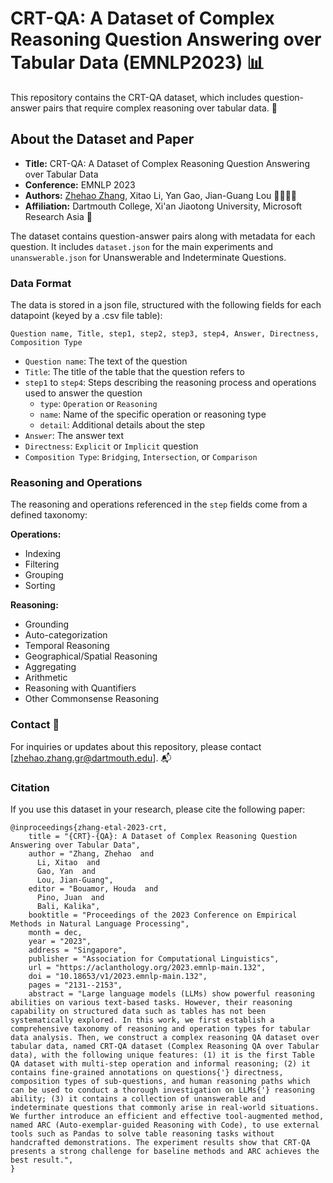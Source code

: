 # CRT-QA: A Dataset of Complex Reasoning Question Answering over Tabular Data (EMNLP2023) 📊

This repository contains the CRT-QA dataset, which includes question-answer pairs that require complex reasoning over tabular data. 🚀

## About the Dataset and Paper

- **Title:** CRT-QA: A Dataset of Complex Reasoning Question Answering over Tabular Data
- **Conference:** EMNLP 2023
- **Authors:** [Zhehao Zhang](https://zzh-sjtu.github.io/zhehaozhang.github.io/), Xitao Li, Yan Gao, Jian-Guang Lou 👩‍💼👨‍💼
- **Affiliation:** Dartmouth College, Xi'an Jiaotong University, Microsoft Research Asia 🏢

The dataset contains question-answer pairs along with metadata for each question. It includes `dataset.json` for the main experiments and `unanswerable.json` for Unanswerable and Indeterminate Questions.

### Data Format

The data is stored in a json file, structured with the following fields for each datapoint (keyed by a .csv file table):

```
Question name, Title, step1, step2, step3, step4, Answer, Directness, Composition Type
```

- `Question name`: The text of the question
- `Title`: The title of the table that the question refers to
- `step1` to `step4`: Steps describing the reasoning process and operations used to answer the question
  - `type`: `Operation` or `Reasoning`
  - `name`: Name of the specific operation or reasoning type
  - `detail`: Additional details about the step
- `Answer`: The answer text
- `Directness`: `Explicit` or `Implicit` question
- `Composition Type`: `Bridging`, `Intersection`, or `Comparison`

### Reasoning and Operations

The reasoning and operations referenced in the `step` fields come from a defined taxonomy:

**Operations:**
- Indexing
- Filtering
- Grouping
- Sorting

**Reasoning:**
- Grounding
- Auto-categorization
- Temporal Reasoning
- Geographical/Spatial Reasoning
- Aggregating
- Arithmetic
- Reasoning with Quantifiers
- Other Commonsense Reasoning

### Contact 📧

For inquiries or updates about this repository, please contact [zhehao.zhang.gr@dartmouth.edu]. 📬

### Citation

If you use this dataset in your research, please cite the following paper:

```
@inproceedings{zhang-etal-2023-crt,
    title = "{CRT}-{QA}: A Dataset of Complex Reasoning Question Answering over Tabular Data",
    author = "Zhang, Zhehao  and
      Li, Xitao  and
      Gao, Yan  and
      Lou, Jian-Guang",
    editor = "Bouamor, Houda  and
      Pino, Juan  and
      Bali, Kalika",
    booktitle = "Proceedings of the 2023 Conference on Empirical Methods in Natural Language Processing",
    month = dec,
    year = "2023",
    address = "Singapore",
    publisher = "Association for Computational Linguistics",
    url = "https://aclanthology.org/2023.emnlp-main.132",
    doi = "10.18653/v1/2023.emnlp-main.132",
    pages = "2131--2153",
    abstract = "Large language models (LLMs) show powerful reasoning abilities on various text-based tasks. However, their reasoning capability on structured data such as tables has not been systematically explored. In this work, we first establish a comprehensive taxonomy of reasoning and operation types for tabular data analysis. Then, we construct a complex reasoning QA dataset over tabular data, named CRT-QA dataset (Complex Reasoning QA over Tabular data), with the following unique features: (1) it is the first Table QA dataset with multi-step operation and informal reasoning; (2) it contains fine-grained annotations on questions{'} directness, composition types of sub-questions, and human reasoning paths which can be used to conduct a thorough investigation on LLMs{'} reasoning ability; (3) it contains a collection of unanswerable and indeterminate questions that commonly arise in real-world situations. We further introduce an efficient and effective tool-augmented method, named ARC (Auto-exemplar-guided Reasoning with Code), to use external tools such as Pandas to solve table reasoning tasks without handcrafted demonstrations. The experiment results show that CRT-QA presents a strong challenge for baseline methods and ARC achieves the best result.",
}
```
